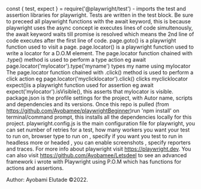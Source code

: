 const { test, expect } = require('@playwright/test') - imports the test and assertion libraries for playwright.
Tests are written in the test block.
Be sure to preceed all playwright functions with the await keyword, this is because playwright uses the async concept ie executes lines of code simultenously, the await keyword waits till promise is resolved which means the 2nd line of code executes after the first line of code.
 page.goto() is a playwright function used to visit a page.
 page.locator() is a playwright function used to write a locator for a D.O.M element.
The page.locator function chained with .type() method is used to perform a type action eg await page.locator('mylocator').type('myname') types my name using mylocator
The page.locator function chained with .click() method is used to perform a click action eg  page.locator('myclicklocator').click() clicks myclicklocator
expect()is a playwright function used for assertion eg await expect('mylocator').isVisible(), this asserts that mylocator is visible.
package.json is the profile settings for the project, with Autor name, scripts and dependencies and its versions.
Once this repo is pulled (from https://github.com/Ayobamee/playwrightBeginner)run 'npm install' on terminal/command prompt, this installs all the dependencies locally for this project.
playwright.config.js is the main configuration file for playwright, you can set number of retries for a test, how many workers you want your test to run on, browser type to run on , specify if you want you test to run in headless more or headed , you can enable screenshots , specify reporters and traces.
For more info about playwright visit https://playwright.dev.
You can also visit https://github.com/Ayobamee/Letsdeel to see an advanced framework i wrote with Playwright using P.O.M which has functions for actions and assertions.

Author: Ayobami Elutade ©2022.